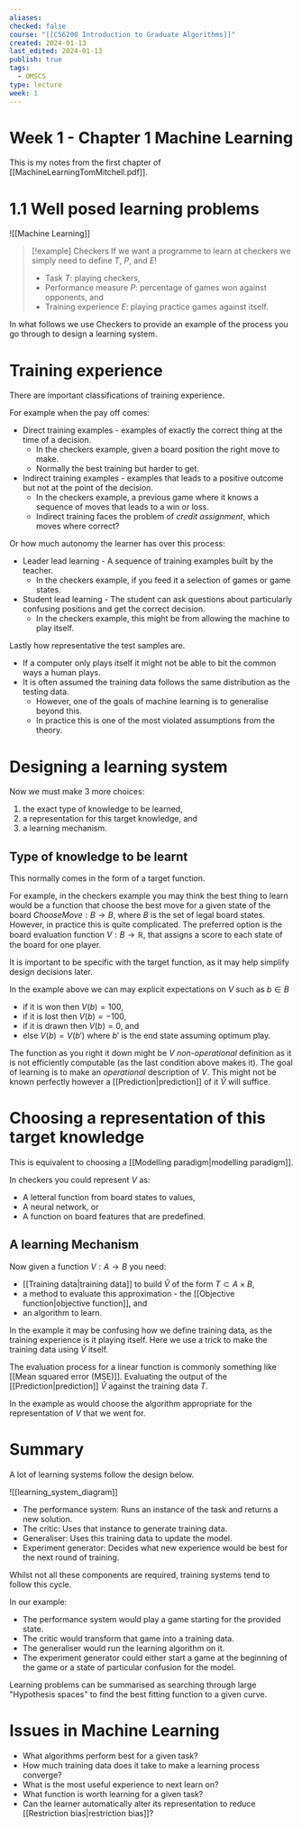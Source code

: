 ```yaml
---
aliases: 
checked: false
course: "[[CS6200 Introduction to Graduate Algorithms]]"
created: 2024-01-13
last_edited: 2024-01-13
publish: true
tags:
  - OMSCS
type: lecture
week: 1
---
```

# Week 1 - Chapter 1 Machine Learning

This is my notes from the first chapter of [[MachineLearningTomMitchell.pdf]].

# 1.1 Well posed learning problems

![[Machine Learning]]

>[!example] Checkers
>If we want a programme to learn at checkers we simply need to define $T$, $P$, and $E$!
>- Task $T$: playing checkers,
>- Performance measure $P$: percentage of games won against opponents, and
>- Training experience $E$: playing practice games against itself.

In what follows we use Checkers to provide an example of the process you go through to design a learning system.
# Training experience

There are important classifications of training experience.

For example when the pay off comes:
- Direct training examples - examples of exactly the correct thing at the time of a decision. 
	- In the checkers example, given a board position the right move to make. 
	- Normally the best training but harder to get.
- Indirect training examples - examples that leads to a positive outcome but not at the point of the decision. 
	- In the checkers example, a previous game where it knows a sequence of moves that leads to a win or loss.
	- Indirect training faces the problem of *credit assignment*, which moves where correct?

Or how much autonomy the learner has over this process:
- Leader lead learning - A sequence of training examples built by the teacher.
	- In the checkers example, if you feed it a selection of games or game states.
- Student lead learning - The student can ask questions about particularly confusing positions and get the correct decision.
	- In the checkers example, this might be from allowing the machine to play itself.

Lastly how representative the test samples are. 
- If a computer only plays itself it might not be able to bit the common ways a human plays.
- It is often assumed the training data follows the same distribution as the testing data. 
	- However, one of the goals of machine learning is to generalise beyond this.
	- In practice this is one of the most violated assumptions from the theory.

# Designing a learning system

Now we must make 3 more choices:
1. the exact type of knowledge to be learned,
2. a representation for this target knowledge, and 
3. a learning mechanism.

## Type of knowledge to be learnt

This normally comes in the form of a target function. 

For example, in the checkers example you may think the best thing to learn would be a function that choose the best move for a given state of the board $ChooseMove: B \rightarrow B$, where $B$ is the set of legal board states. However, in practice this is quite complicated. The preferred option is the board evaluation function $V: B \rightarrow \mathbb{R}$, that assigns a score to each state of the board for one player. 

It is important to be specific with the target function, as it may help simplify design decisions later.

In the example above we can may explicit expectations on $V$ such as $b \in B$ 
- if it is won then $V(b) = 100$,
- if it is lost then $V(b) = -100$,
- if it is drawn then $V(b) = 0$, and
- else $V(b) = V(b')$ where $b'$ is the end state assuming optimum play.

The function as you right it down might be $V$ *non-operational* definition as it is not efficiently computable (as the last condition above makes it). The goal of learning is to make an *operational* description of $V$. This might not be known perfectly however a [[Prediction|prediction]] of it $\hat{V}$ will suffice. 

# Choosing a representation of this target knowledge

This is equivalent to choosing a [[Modelling paradigm|modelling paradigm]].

In checkers you could represent $V$ as:
- A letteral function from board states to values,
- A neural network, or
- A function on board features that are predefined.

## A learning Mechanism

Now given a function $V: A \rightarrow B$ you need: 
- [[Training data|training data]] to build $\hat{V}$ of the form $T \subset A \times B$, 
- a method to evaluate this approximation - the [[Objective function|objective function]], and 
- an algorithm to learn.

In the example it may be confusing how we define training data, as the training experience is it playing itself. Here we use a trick to make the training data using $\hat{V}$ itself.

The evaluation process for a linear function is commonly something like [[Mean squared error (MSE)]]. Evaluating the output of the [[Prediction|prediction]] $\hat{V}$ against the training data $T$.

In the example as would choose the algorithm appropriate for the representation of $V$ that we went for.

# Summary

A lot of learning systems follow the design below.

![[learning_system_diagram]]

- The performance system: Runs an instance of the task and returns a new solution.
- The critic: Uses that instance to generate training data.
- Generaliser: Uses this training data to update the model.
- Experiment generator: Decides what new experience would be best for the next round of training.

Whilst not all these components are required, training systems tend to follow this cycle.

In our example:

- The performance system would play a game starting for the provided state.
- The critic would transform that game into a training data.
- The generaliser would run the learning algorithm on it.
- The experiment generator could either start a game at the beginning of the game or a state of particular confusion for the model. 

Learning problems can be summarised as searching through large "Hypothesis spaces" to find the best fitting function to a given curve.

# Issues in Machine Learning

- What algorithms perform best for a given task?
- How much training data does it take to make a learning process converge?
- What is the most useful experience to next learn on? 
- What function is worth learning for a given task?
- Can the learner automatically alter its representation to reduce [[Restriction bias|restriction bias]]?

